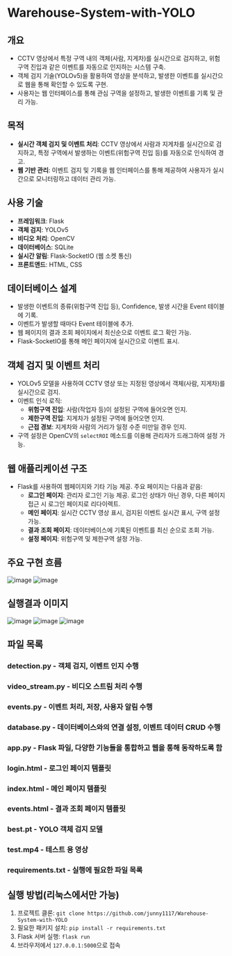 # Warehouse-System-with-YOLO
## 개요
- CCTV 영상에서 특정 구역 내의 객체(사람, 지게차)를 실시간으로 검지하고, 위험 구역 진입과 같은 이벤트를 자동으로 인지하는 시스템 구축.
- 객체 검지 기술(YOLOv5)을 활용하여 영상을 분석하고, 발생한 이벤트를 실시간으로 웹을 통해 확인할 수 있도록 구현.
- 사용자는 웹 인터페이스를 통해 관심 구역을 설정하고, 발생한 이벤트를 기록 및 관리 가능.

## 목적
- **실시간 객체 검지 및 이벤트 처리**: CCTV 영상에서 사람과 지게차를 실시간으로 검지하고, 특정 구역에서 발생하는 이벤트(위험구역 진입 등)를 자동으로 인식하여 경고.
- **웹 기반 관리**: 이벤트 검지 및 기록을 웹 인터페이스를 통해 제공하여 사용자가 실시간으로 모니터링하고 데이터 관리 가능.

## 사용 기술
- **프레임워크**: Flask
- **객체 검지**: YOLOv5
- **비디오 처리**: OpenCV
- **데이터베이스**: SQLite
- **실시간 알림**: Flask-SocketIO (웹 소켓 통신)
- **프론트앤드**: HTML, CSS

## 데이터베이스 설계
- 발생한 이벤트의 종류(위험구역 진입 등), Confidence, 발생 시간을 Event 테이블에 기록.
- 이벤트가 발생할 때마다 Event 테이블에 추가.
- 웹 페이지의 결과 조회 페이지에서 최신순으로 이벤트 로그 확인 가능.
- Flask-SocketIO를 통해 메인 페이지에 실시간으로 이벤트 표시.

## 객체 검지 및 이벤트 처리
- YOLOv5 모델을 사용하여 CCTV 영상 또는 지정된 영상에서 객체(사람, 지게차)를 실시간으로 검지.
- 이벤트 인식 로직:
  - **위험구역 진입**: 사람(작업자 등)이 설정된 구역에 들어오면 인지.
  - **제한구역 진입**: 지게차가 설정된 구역에 들어오면 인지.
  - **근접 경보**: 지게차와 사람의 거리가 일정 수준 미만일 경우 인지.
- 구역 설정은 OpenCV의 `selectROI` 메소드를 이용해 관리자가 드래그하여 설정 가능.

## 웹 애플리케이션 구조
- Flask를 사용하여 웹페이지와 기타 기능 제공. 주요 페이지는 다음과 같음:
  - **로그인 페이지**: 관리자 로그인 기능 제공. 로그인 상태가 아닌 경우, 다른 페이지 접근 시 로그인 페이지로 리다이렉트.
  - **메인 페이지**: 실시간 CCTV 영상 표시, 검지된 이벤트 실시간 표시, 구역 설정 가능.
  - **결과 조회 페이지**: 데이터베이스에 기록된 이벤트를 최신 순으로 조회 가능.
  - **설정 페이지**: 위험구역 및 제한구역 설정 가능.

## 주요 구현 흐름
![image](https://github.com/user-attachments/assets/d3ec8124-66b3-4fa3-ad5d-1519ae4e7dd0)
![image](https://github.com/user-attachments/assets/df3ba53f-7983-4e71-aa19-5ed4951728ba)

## 실행결과 이미지
![image](https://github.com/user-attachments/assets/d134621a-b478-4a69-a786-2efbd6ad6009)
![image](https://github.com/user-attachments/assets/8b7a40ed-267d-45c2-87c5-c7ef72a2487e)
![image](https://github.com/user-attachments/assets/f78b7e10-8d31-4c80-b3a3-39c117c84e79)

## 파일 목록
### detection.py - 객체 검지, 이벤트 인지 수행
### video_stream.py - 비디오 스트림 처리 수행 
### events.py - 이벤트 처리, 저장, 사용자 알림 수행
### database.py - 데이터베이스와의 연결 설정, 이벤트 데이터 CRUD 수행
### app.py - Flask 파일, 다양한 기능들을 통합하고 웹을 통해 동작하도록 함
### login.html - 로그인 페이지 템플릿
### index.html - 메인 페이지 템플릿
### events.html - 결과 조회 페이지 템플릿
### best.pt - YOLO 객체 검지 모델
### test.mp4 - 테스트 용 영상
### requirements.txt - 실행에 필요한 파일 목록

## 실행 방법(리눅스에서만 가능)
1. 프로젝트 클론: `git clone https://github.com/junny1117/Warehouse-System-with-YOLO`
2. 필요한 패키지 설치: `pip install -r requirements.txt`
3. Flask 서버 실행: `flask run`
4. 브라우저에서 `127.0.0.1:5000`으로 접속
